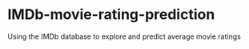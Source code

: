 # IMDb-movie-rating-prediction
Using the IMDb database to explore and predict average movie ratings 

